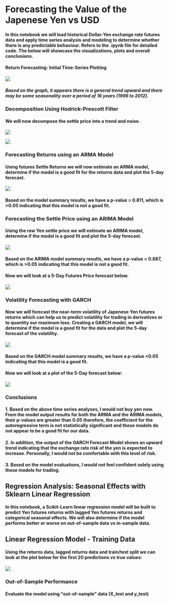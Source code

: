 # Forecasting the Value of the Japenese Yen vs USD  
#### In this notebook we will load historical Dollar-Yen exchange rate futures data and apply time series analysis and modeling to determine whether there is any predictable behaviour. Refers to the .ipynb file for detailed code. The below will showcase the visualizations, plots and overall conclusions. 

#### Return Forecasting: Initial Time-Series Plotting

![](images/timeseriesplot.png)

##### Based on the graph, it appears there is a general trend upward and there may be some seasonality over a period of 16 years (1996 to 2012). 

### Decomposition Using Hodrick-Prescott Filter 
#### We will now decompose the settle price into a trend and noise. 

![](images/settlevstrend.png)

![](images/futuresnoise.png)

### Forecasting Returns using an ARMA Model 
####  Using futures Settle Returns we will now estimate an ARMA model, determine if the model is a good fit for the returns data and plot the 5-day forecast.

![](images/armamodel.jpeg)

#### Based on the model summary results, we have a p-value = 0.811, which is >0.05 indicating that this model is not a good fit. 

### Forecasting the Settle Price using an ARIMA Model
#### Using the raw Yen settle price we will estimate an ARIMA model, determine if the model is a good fit and plot the 5-day forecast.

![](images/arima.jpeg)

#### Based on the ARIMA model summary results, we have a p-value = 0.687, which is >0.05 indicating that this model is not a good fit. 

#### Now we will look at a 5-Day Futures Price forecast below. 

![](images/5dayfuturesprice.png)

### Volatility Forecasting with GARCH 
#### Now we will forecast the near-term volatility of Japenese Yen futures returns which can help us to predict volatility for trading in derivatives or to quantity our maximum loss. Creating a GARCH model, we will determine if the model is a good fit for the data and plot the 5-day forecast of the volatility.

![](images/GARCH.jpeg)

#### Based on the GARCH model summary results, we have a p-value <0.05 indicating that this model is a good fit. 

#### Now we will look at a plot of the 5-Day forecast below: 

![](images/5dayforecast2.png)

### Conclusions
#### 1. Based on the above time series analyses, I would not buy yen now. From the model output results for both the ARMA and the ARIMA models,  their p-values are greater than 0.05 therefore, the coefficient for the autoregressive term is not statistically significant and these models do not appear to be a good fit for our data. 
#### 2. In addition, the output of the GARCH Forecast Model shows an upward trend indicating that the exchange rate risk of the yen is expected to increase. Personally, I would not be comfortable with this level of risk. 
#### 3. Based on the model evaluations, I would not feel confident solely using these models for trading. 


## Regression Analysis: Seasonal Effects with Sklearn Linear Regression
#### In this notebook, a Scikit-Learn linear regression model will be built to predict Yen futures returns with lagged Yen futures returns and categorical seasonal effects. We will also determine if the model performs better or worse on out-of-sample data vs in-sample data. 

## Linear Regression Model - Training Data 

#### Using the returns data, lagged returns data and train/test split we can look at the plot below for the first 20 predictions vs true values: 

![](images/predictions.jpeg)

### Out-of-Sample Performance
#### Evaluate the model using "out-of-sample" data (X_test and y_test)


